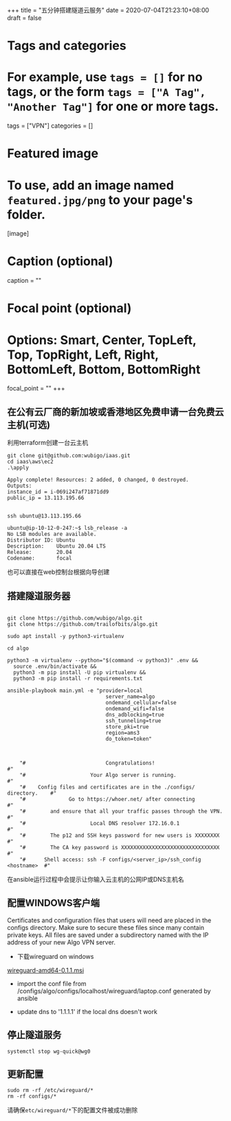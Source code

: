 +++
title = "五分钟搭建隧道云服务"
date = 2020-07-04T21:23:10+08:00
draft = false

# Tags and categories
# For example, use `tags = []` for no tags, or the form `tags = ["A Tag", "Another Tag"]` for one or more tags.
tags = ["VPN"]
categories = []

# Featured image
# To use, add an image named `featured.jpg/png` to your page's folder. 
[image]
  # Caption (optional)
  caption = ""

  # Focal point (optional)
  # Options: Smart, Center, TopLeft, Top, TopRight, Left, Right, BottomLeft, Bottom, BottomRight
  focal_point = ""
+++

## 在公有云厂商的新加坡或香港地区免费申请一台免费云主机(可选)

利用terraform创建一台云主机

```
git clone git@github.com:wubigo/iaas.git
cd iaas\aws\ec2
.\apply

Apply complete! Resources: 2 added, 0 changed, 0 destroyed.
Outputs:
instance_id = i-069i247af71871dd9
public_ip = 13.113.195.66


ssh ubuntu@13.113.195.66

ubuntu@ip-10-12-0-247:~$ lsb_release -a
No LSB modules are available.
Distributor ID: Ubuntu
Description:    Ubuntu 20.04 LTS
Release:        20.04
Codename:       focal

```

也可以直接在web控制台根据向导创建

## 搭建隧道服务器

```

git clone https://github.com/wubigo/algo.git 
git clone https://github.com/trailofbits/algo.git 

sudo apt install -y python3-virtualenv

cd algo

python3 -m virtualenv --python="$(command -v python3)" .env &&
  source .env/bin/activate &&
  python3 -m pip install -U pip virtualenv &&
  python3 -m pip install -r requirements.txt

ansible-playbook main.yml -e "provider=local
                                server_name=algo
                                ondemand_cellular=false
                                ondemand_wifi=false
                                dns_adblocking=true
                                ssh_tunneling=true
                                store_pki=true
                                region=ams3
                                do_token=token"



    "#                          Congratulations!                            #"
    "#                     Your Algo server is running.                     #"
    "#    Config files and certificates are in the ./configs/ directory.    #"
    "#              Go to https://whoer.net/ after connecting               #"
    "#        and ensure that all your traffic passes through the VPN.      #"
    "#                     Local DNS resolver 172.16.0.1                    #"
    "#        The p12 and SSH keys password for new users is XXXXXXXX       #"
    "#        The CA key password is XXXXXXXXXXXXXXXXXXXXXXXXXXXXXXXX       #"
    "#      Shell access: ssh -F configs/<server_ip>/ssh_config <hostname>  #"
```

在ansible运行过程中会提示让你输入云主机的公网IP或DNS主机名



## 配置WINDOWS客户端

Certificates and configuration files that users will need are placed in the configs directory. Make sure to secure these files since many contain private keys. All files are saved under a subdirectory named with the IP address of your new Algo VPN server.

- 下载wireguard on windows 

[wireguard-amd64-0.1.1.msi](https://f000.backblazeb2.com/file/wubigo/wireguard-amd64-0.1.1.msi)

- import the conf file from /configs/algo/configs/localhost/wireguard/laptop.conf generated by ansible

- update dns to '1.1.1.1'  if the local dns doesn't work


## 停止隧道服务

```
systemctl stop wg-quick@wg0
```


## 更新配置

```
sudo rm -rf /etc/wireguard/*
rm -rf configs/*
```

请确保`etc/wireguard/*`下的配置文件被成功删除